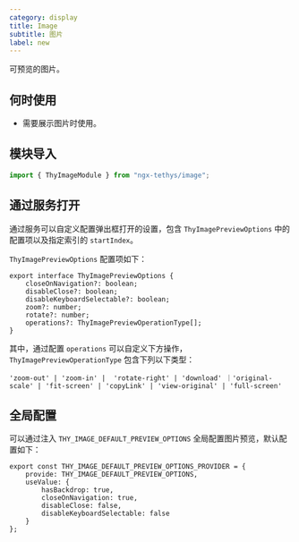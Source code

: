 ```yaml
---
category: display
title: Image
subtitle: 图片
label: new
---
```


<alert>可预览的图片。</alert>


## 何时使用
+ 需要展示图片时使用。


## 模块导入
```ts
import { ThyImageModule } from "ngx-tethys/image";
```

<examples />

## 通过服务打开
通过服务可以自定义配置弹出框打开的设置，包含 `ThyImagePreviewOptions` 中的配置项以及指定索引的 `startIndex`。

`ThyImagePreviewOptions` 配置项如下：
```
export interface ThyImagePreviewOptions {
    closeOnNavigation?: boolean;
    disableClose?: boolean;
    disableKeyboardSelectable?: boolean;
    zoom?: number;
    rotate?: number;
    operations?: ThyImagePreviewOperationType[];
}
```

其中，通过配置 `operations` 可以自定义下方操作， `ThyImagePreviewOperationType` 包含下列以下类型：
```
'zoom-out' | 'zoom-in' |  'rotate-right' | 'download' ｜'original-scale' | 'fit-screen' | 'copyLink' | 'view-original' | 'full-screen'
```

<example name="thy-image-service-example" />

## 全局配置
可以通过注入 `THY_IMAGE_DEFAULT_PREVIEW_OPTIONS` 全局配置图片预览，默认配置如下：
```
export const THY_IMAGE_DEFAULT_PREVIEW_OPTIONS_PROVIDER = {
    provide: THY_IMAGE_DEFAULT_PREVIEW_OPTIONS,
    useValue: {
        hasBackdrop: true,
        closeOnNavigation: true,
        disableClose: false,
        disableKeyboardSelectable: false
    }
};
```


